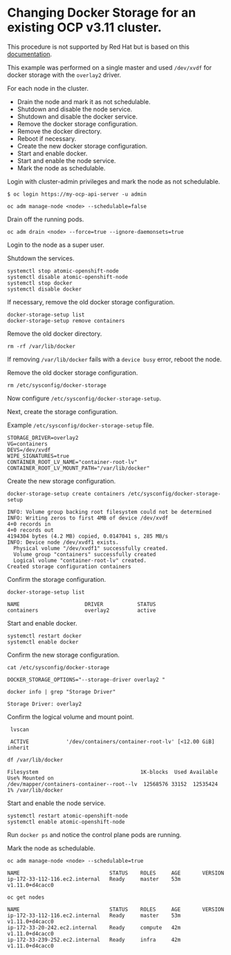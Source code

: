 # Changing Docker Storage for an existing OCP v3.11 cluster.

This procedure is not supported by Red Hat but is based on this [documentation](https://docs.openshift.com/container-platform/3.11/day_two_guide/docker_tasks.html#changing-the-storage-backend).

This example was performed on a single master and used ```/dev/xvdf``` for docker storage with the
```overlay2``` driver.

For each node in the cluster.

- Drain the node and mark it as not schedulable.
- Shutdown and disable the node service.
- Shutdown and disable the docker service.
- Remove the docker storage configuration.
- Remove the docker directory.
- Reboot if necessary.
- Create the new docker storage configuration.
- Start and enable docker.
- Start and enable the node service.
- Mark the node as schedulable.

Login with cluster-admin privileges and mark the node as not schedulable.
```
$ oc login https://my-ocp-api-server -u admin
```
```
oc adm manage-node <node> --schedulable=false
```

Drain off the running pods.
```
oc adm drain <node> --force=true --ignore-daemonsets=true
```
Login to the node as a super user.

Shutdown the services.
```
systemctl stop atomic-openshift-node
systemctl disable atomic-openshift-node
systemctl stop docker
systemctl disable docker
````
If necessary, remove the old docker storage configuration.

```
docker-storage-setup list
docker-storage-setup remove containers
```
Remove the old docker directory.
```
rm -rf /var/lib/docker
```
If removing ```/var/lib/docker``` fails with a ```device busy``` error, reboot the node.

Remove the old docker storage configuration.

```
rm /etc/sysconfig/docker-storage
```
Now configure ```/etc/sysconfig/docker-storage-setup```.

Next, create the storage configuration.

Example ```/etc/sysconfig/docker-storage-setup``` file.
```
STORAGE_DRIVER=overlay2
VG=containers
DEVS=/dev/xvdf
WIPE_SIGNATURES=true
CONTAINER_ROOT_LV_NAME="container-root-lv"
CONTAINER_ROOT_LV_MOUNT_PATH="/var/lib/docker"
```
Create the new storage configuration.
```
docker-storage-setup create containers /etc/sysconfig/docker-storage-setup
```
```
INFO: Volume group backing root filesystem could not be determined
INFO: Writing zeros to first 4MB of device /dev/xvdf
4+0 records in
4+0 records out
4194304 bytes (4.2 MB) copied, 0.0147041 s, 285 MB/s
INFO: Device node /dev/xvdf1 exists.
  Physical volume "/dev/xvdf1" successfully created.
  Volume group "containers" successfully created
  Logical volume "container-root-lv" created.
Created storage configuration containers
```

Confirm the storage configuration.
```
docker-storage-setup list
```
```
NAME                     DRIVER           STATUS        
containers               overlay2         active 
```

Start and enable docker.
```
systemctl restart docker
systemctl enable docker
```
Confirm the new storage configuration.
```
cat /etc/sysconfig/docker-storage
```
```
DOCKER_STORAGE_OPTIONS="--storage-driver overlay2 "
```
```
docker info | grep "Storage Driver"
```
```
Storage Driver: overlay2
```
Confirm the logical volume and mount point.
```
 lvscan
 ```
 ```
  ACTIVE            '/dev/containers/container-root-lv' [<12.00 GiB] inherit
  ```
  ```
df /var/lib/docker
```
```
Filesystem                                 1K-blocks  Used Available Use% Mounted on
/dev/mapper/containers-container--root--lv  12568576 33152  12535424   1% /var/lib/docker
```
Start and enable the node service.
```
systemctl restart atomic-openshift-node
systemctl enable atomic-openshift-node
```

Run ```docker ps``` and notice the control plane pods are running.

Mark the node as schedulable.

```
oc adm manage-node <node> --schedulable=true
```
```
NAME                             STATUS    ROLES     AGE       VERSION
ip-172-33-112-116.ec2.internal   Ready     master    53m       v1.11.0+d4cacc0
```
```
oc get nodes
```
```
NAME                             STATUS    ROLES     AGE       VERSION
ip-172-33-112-116.ec2.internal   Ready     master    53m       v1.11.0+d4cacc0
ip-172-33-20-242.ec2.internal    Ready     compute   42m       v1.11.0+d4cacc0
ip-172-33-239-252.ec2.internal   Ready     infra     42m       v1.11.0+d4cacc0
```